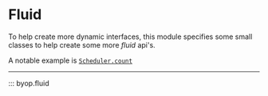 # Fluid

To help create more dynamic interfaces, this module specifies some small
classes to help create some more _fluid_ api's.

A notable example is [`Scheduler.count`](../scheduling#byop.scheduling.scheduler.Scheduler.count)

---

::: byop.fluid
